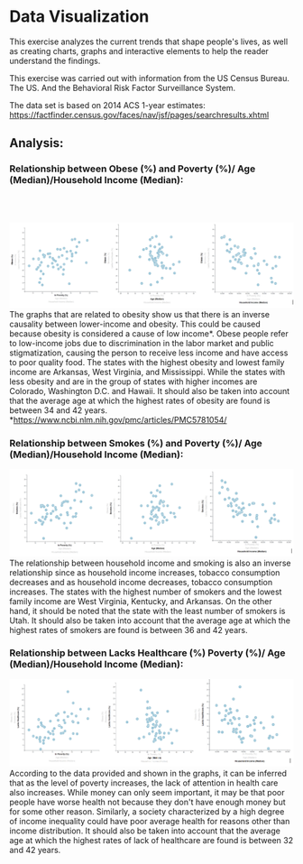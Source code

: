 # Data Visualization

This exercise analyzes the current trends that shape people's lives, as well as creating charts, graphs and interactive elements to help the reader understand the findings.

This exercise was carried out with information from the US Census Bureau. The US. And the Behavioral Risk Factor Surveillance System.

The data set is based on 2014 ACS 1-year estimates: https://factfinder.census.gov/faces/nav/jsf/pages/searchresults.xhtml

## Analysis:

### Relationship between Obese (%) and Poverty (%)/ Age (Median)/Household Income (Median):
<br><br>

![Obese](D3_data_journalism/Images/Obese.PNG)
<br>
The graphs that are related to obesity show us that there is an inverse causality between lower-income and obesity. This could be caused because obesity is considered a cause of low income*. Obese people refer to low-income jobs due to discrimination in the labor market and public stigmatization, causing the person to receive less income and have access to poor quality food. The states with the highest obesity and lowest family income are Arkansas, West Virginia, and Mississippi. While the states with less obesity and are in the group of states with higher incomes are Colorado, Washington D.C. and Hawaii.
It should also be taken into account that the average age at which the highest rates of obesity are found is between 34 and 42 years.
*https://www.ncbi.nlm.nih.gov/pmc/articles/PMC5781054/


### Relationship between Smokes (%) and Poverty (%)/ Age (Median)/Household Income (Median):


![Smoke](D3_data_journalism/Images/Smoke.PNG)
<br>
The relationship between household income and smoking is also an inverse relationship since as household income increases, tobacco consumption decreases and as household income decreases, tobacco consumption increases. The states with the highest number of smokers and the lowest family income are West Virginia, Kentucky, and Arkansas. On the other hand, it should be noted that the state with the least number of smokers is Utah.
It should also be taken into account that the average age at which the highest rates of smokers are found is between 36 and 42 years.


### Relationship between Lacks Healthcare (%) Poverty (%)/ Age (Median)/Household Income (Median):


![Healthcare](D3_data_journalism/Images/LackHealthcare.PNG)
<br>
According to the data provided and shown in the graphs, it can be inferred that as the level of poverty increases, the lack of attention in health care also increases. While money can only seem important, it may be that poor people have worse health not because they don't have enough money but for some other reason. Similarly, a society characterized by a high degree of income inequality could have poor average health for reasons other than income distribution.
It should also be taken into account that the average age at which the highest rates of lack of healthcare are found is between 32 and 42 years.
<br>
<br>
<br>
